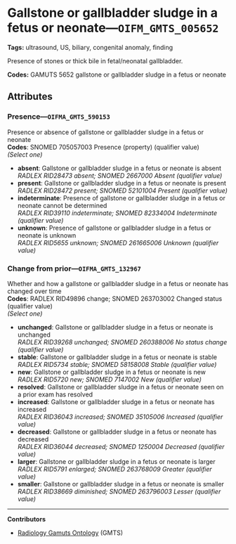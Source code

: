 # Gallstone or gallbladder sludge in a fetus or neonate—`OIFM_GMTS_005652`

**Tags:** ultrasound, US, biliary, congenital anomaly, finding

Presence of stones or thick bile in fetal/neonatal gallbladder.

**Codes:** GAMUTS 5652 gallstone or gallbladder sludge in a fetus or neonate

## Attributes

### Presence—`OIFMA_GMTS_590153`

Presence or absence of gallstone or gallbladder sludge in a fetus or neonate  
**Codes**: SNOMED 705057003 Presence (property) (qualifier value)  
*(Select one)*

- **absent**: Gallstone or gallbladder sludge in a fetus or neonate is absent  
_RADLEX RID28473 absent; SNOMED 2667000 Absent (qualifier value)_
- **present**: Gallstone or gallbladder sludge in a fetus or neonate is present  
_RADLEX RID28472 present; SNOMED 52101004 Present (qualifier value)_
- **indeterminate**: Presence of gallstone or gallbladder sludge in a fetus or neonate cannot be determined  
_RADLEX RID39110 indeterminate; SNOMED 82334004 Indeterminate (qualifier value)_
- **unknown**: Presence of gallstone or gallbladder sludge in a fetus or neonate is unknown  
_RADLEX RID5655 unknown; SNOMED 261665006 Unknown (qualifier value)_

### Change from prior—`OIFMA_GMTS_132967`

Whether and how a gallstone or gallbladder sludge in a fetus or neonate has changed over time  
**Codes**: RADLEX RID49896 change; SNOMED 263703002 Changed status (qualifier value)  
*(Select one)*

- **unchanged**: Gallstone or gallbladder sludge in a fetus or neonate is unchanged  
_RADLEX RID39268 unchanged; SNOMED 260388006 No status change (qualifier value)_
- **stable**: Gallstone or gallbladder sludge in a fetus or neonate is stable  
_RADLEX RID5734 stable; SNOMED 58158008 Stable (qualifier value)_
- **new**: Gallstone or gallbladder sludge in a fetus or neonate is new  
_RADLEX RID5720 new; SNOMED 7147002 New (qualifier value)_
- **resolved**: Gallstone or gallbladder sludge in a fetus or neonate seen on a prior exam has resolved  
- **increased**: Gallstone or gallbladder sludge in a fetus or neonate has increased  
_RADLEX RID36043 increased; SNOMED 35105006 Increased (qualifier value)_
- **decreased**: Gallstone or gallbladder sludge in a fetus or neonate has decreased  
_RADLEX RID36044 decreased; SNOMED 1250004 Decreased (qualifier value)_
- **larger**: Gallstone or gallbladder sludge in a fetus or neonate is larger  
_RADLEX RID5791 enlarged; SNOMED 263768009 Greater (qualifier value)_
- **smaller**: Gallstone or gallbladder sludge in a fetus or neonate is smaller  
_RADLEX RID38669 diminished; SNOMED 263796003 Lesser (qualifier value)_

---

**Contributors**

- [Radiology Gamuts Ontology](https://gamuts.net/) (GMTS)